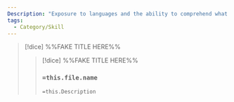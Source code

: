 ```yaml
---
Description: "Exposure to languages and the ability to comprehend what is being said through either context clues, prior knowledge, or adaptability."
tags:
  - Category/Skill
---
```


>[!dice]  %%FAKE TITLE HERE%%
>>[!dice]  %%FAKE TITLE HERE%%
>>### `=this.file.name`
>> 
>> 
>>`=this.Description`

